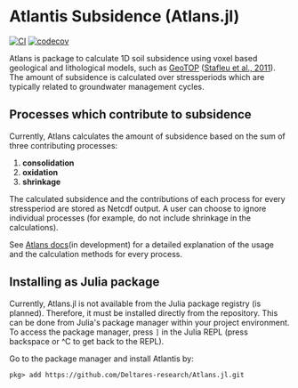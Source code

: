 # Atlantis Subsidence (Atlans.jl)

[![CI](https://github.com/Deltares-research/Atlans.jl/actions/workflows/ci.yml/badge.svg)](https://github.com/Deltares-research/Atlans.jl/actions/workflows/ci.yml)
[![codecov](https://codecov.io/gh/Deltares-research/Atlans.jl/graph/badge.svg)](https://codecov.io/gh/Deltares-research/Atlans.jl)

Atlans is package to calculate 1D soil subsidence using voxel based geological and lithological models, such as [GeoTOP](https://basisregistratieondergrond.nl/inhoud-bro/registratieobjecten/modellen/geotop-gtm/) ([Stafleu et al., 2011](https://doi.org/10.1017/S0016774600000597)). The amount of subsidence is calculated over stressperiods which are typically related to groundwater management cycles.

## Processes which contribute to subsidence
Currently, Atlans calculates the amount of subsidence based on the sum of three contributing processes:

1. **consolidation**
2. **oxidation**
3. **shrinkage** 

The calculated subsidence and the contributions of each process for every stressperiod are stored as Netcdf output. A user can choose to ignore individual processes (for example, do not include shrinkage in the calculations). 

See [Atlans docs](https://deltares-research.github.io/Atlans.jl/)(in development) for a detailed explanation of the usage and the calculation methods for every process.

## Installing as Julia package
Currently, Atlans.jl is not available from the Julia package registry (is planned). Therefore, it must be installed directly from the repository. This can be done from Julia's package manager within your project environment. To access the package manager, press `]` in the Julia REPL (press backspace or ^C to get back to the REPL).

Go to the package manager and install Atlantis by:
```julia-repl
pkg> add https://github.com/Deltares-research/Atlans.jl.git
```
